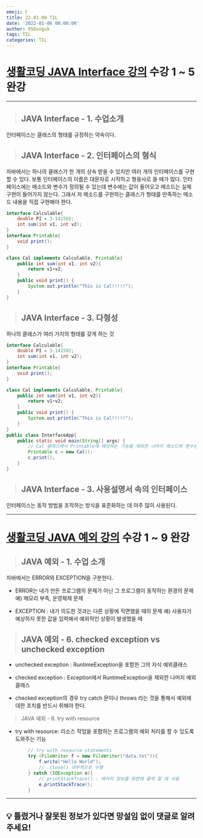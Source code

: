 ```yaml
---
emoji: ❗
title: 22.01.06 TIL
date: '2022-01-06 00:00:00'
author: 95Donguk
tags: TIL
categories: TIL
---
```


# [생활코딩 JAVA Interface 강의](https://www.youtube.com/c/%EC%83%9D%ED%99%9C%EC%BD%94%EB%94%A91/playlists) 수강 1 ~ 5 완강
***
> ## JAVA Interface - 1. 수업소개

인터페이스는 클래스의 형태를 규정하는 약속이다.

> ## JAVA Interface - 2. 인터페이스의 형식

자바에서는 하나의 클래스가 한 개의 상속 받을 수 있지만 여러 개의 인터페이스를 구현할 수 있다.
보통 인터페이스의 이름은 대문자로 시작하고 형용사로 쓸 때가 많다.
인터페이스에는 메소드와 변수가 정의될 수 있는데 변수에는 값이 들어오고 메소드는 실제 구현이 들어가지 않는다. 그래서 저 메소드를 구현하는 클래스가 형태를 만족하는 메소드 내용을 직접 구현해야 한다.

```java
interface Calculable{
    double PI = 3.141592;
    int sum(int v1, int v2);
}
interface Printable{
    void print();
}

class Cal implements Calculable, Printable{
    public int sum(int v1, int v2){
        return v1+v2;
    }
    public void print() {
        System.out.println("This is Cal!!!!!");
    }
}
```

> ## JAVA Interface - 3. 다형성

하나의 클래스가 여러 가지의 형태를 갖게 하는 것

```java
interface Calculable{
    double PI = 3.141592;
    int sum(int v1, int v2);
}
interface Printable{
    void print();
}

class Cal implements Calculable, Printable{
    public int sum(int v1, int v2){
        return v1+v2;
    }
    public void print() {
        System.out.println("This is Cal!!!!!");
    }
}
public class InterfaceApp{
    public static void main(String[] args) {
        // Cal 클래스에서 Printable에 해당하는 기능을 제외한 나머지 메소드와 변수는 감춰 필요한 기능만 사용할 수 있게 바꾼다(다형성)
        Printable c = new Cal(); 
        c.print();
    }
}
```

> ## JAVA Interface - 3. 사용설명서 속의 인터페이스

인터페이스는 동작 방법을 조작하는 방식을 표준화하는 데 아주 많이 사용된다.

***
# [생활코딩 JAVA 예외 강의](https://www.youtube.com/c/%EC%83%9D%ED%99%9C%EC%BD%94%EB%94%A91/playlists) 수강 1 ~ 9 완강

> ## JAVA 예외 - 1. 수업 소개

자바에서는 ERROR와 EXCEPTION을 구분한다.

* ERROR는 내가 만든 프로그램의 문제가 아닌 그 프로그램이 동작하는 환경의 문제
예) 메모리 부족, 운영체제 문제

* EXCEPTION : 내가 의도한 것과는 다른 상황에 직면했을 때의 문제
예) 사용자가 예상하지 못한 값을 입력해서 예외적인 상황이 발생했을 때

> ## JAVA 예외 - 6. checked exception vs unchecked exception

* unchecked exception : RuntimeException을 포함한 그의 자식 예외클래스

* checked exception : Exception에서 RuntimeException을 제외한 나머지 예외클래스

* checked exception의 경우 try catch 문이나 throws 라는 것을 통해서 예외에 대한 조치를 반드시 취해야 한다.

>JAVA 예외 - 8. try with resource

* try with resource: 리소스 작업을 포함하는 프로그램의 예외 처리를 할 수 있도록 도와주는 기능

```java
        // try with resource statements
        try (FileWriter f = new FileWriter("data.txt")){
            f.write("Hello World");
            // .close() 내부적으로 수행
        } catch (IOException e){
            // printStackTrace() : 에러의 정보를 화면에 출력 할 때 사용
            e.printStackTrace(); 
        }
```

***
## 💡 틀렸거나 잘못된 정보가 있다면 망설임 없이 댓글로 알려주세요!

